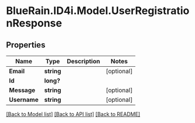 # BlueRain.ID4i.Model.UserRegistrationResponse
## Properties

Name | Type | Description | Notes
------------ | ------------- | ------------- | -------------
**Email** | **string** |  | [optional] 
**Id** | **long?** |  | 
**Message** | **string** |  | [optional] 
**Username** | **string** |  | [optional] 

[[Back to Model list]](../README.md#documentation-for-models) [[Back to API list]](../README.md#documentation-for-api-endpoints) [[Back to README]](../README.md)

